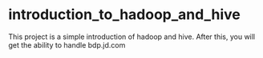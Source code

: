 # introduction_to_hadoop_and_hive
This project is a simple introduction of hadoop and hive. After this, you will get the ability to handle bdp.jd.com
